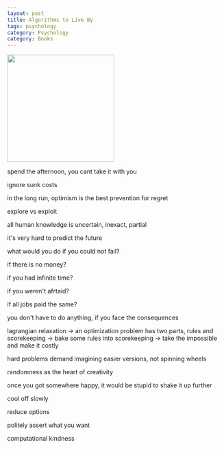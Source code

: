 ```yaml
---
layout: post
title: Algorithms to Live By
tags: psychology
category: Psychology 
category: Books
---
```


<img height="250"  src="https://i.gr-assets.com/images/S/compressed.photo.goodreads.com/books/1454296875l/25666050.jpg" />


spend the afternoon, you cant take it with you 

ignore sunk costs 

in the long run, optimism is the best prevention for regret

explore vs exploit 

all human knowledge is uncertain, inexact, partial 

it's very hard to predict the future

what would you do if you could not fail?

if there is no money?

if you had infinite time? 

if you weren't afrtaid?

if all jobs paid the same?

you don't have to do anything, if you face the consequences

lagrangian relaxation -> an optimization problem has two parts, rules and scorekeeping -> bake some rules into scorekeeping -> take the impossible and make it costly 

hard problems demand imagining easier versions, not spinning wheels 

randomness as the heart of creativity 

once you got somewhere happy, it would be stupid to shake it up further 

cool off slowly 

reduce options

politely assert what you want 

computational kindness
